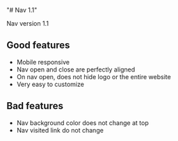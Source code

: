 "# Nav 1.1" 

Nav version 1.1

## Good features
- Mobile responsive
- Nav open and close are perfectly aligned
- On nav open, does not hide logo or the entire website
- Very easy to customize

## Bad features
- Nav background color does not change at top
- Nav visited link do not change
